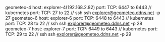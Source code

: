 geometeo-4
   host: explorer-4(192.168.2.82)
    port: TCP: 6447 to 6443 // kubernetes
    port: TCP: 27 to 22     // ssh
        ssh explorer@geometeo.ddns.net -p 27
geometeo-6
    host: explorer-6
    port: TCP: 6448 to 6443 // kubernetes
    port: TCP: 28 to 22     // ssh
        ssh explorer@geometeo.ddns.net -p 28
geometeo-7
    host: explorer-7
    port: TCP: 6449 to 6443 // kubernetes
    port: TCP: 29 to 22     // ssh
        ssh explorer@geometeo.ddns.net -p 29
    